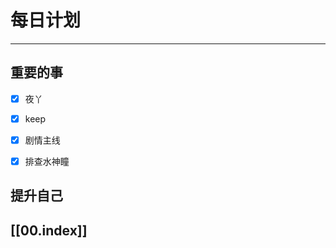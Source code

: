 
# 每日计划
---
## 重要的事

- [x]    夜丫
- [x]   keep
- [x]  剧情主线
- [x] 排查水神瞳



## 提升自己

  



## [[00.index]]










